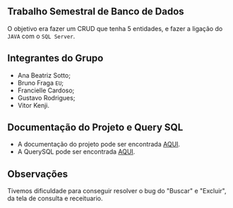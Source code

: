 ## Trabalho Semestral de Banco de Dados

O objetivo era fazer um CRUD que tenha 5 entidades, e fazer a ligação do `JAVA` com  o `SQL Server`.


## Integrantes do Grupo

- Ana Beatriz Sotto;
- Bruno Fraga `EU`;
- Francielle Cardoso;
- Gustavo Rodrigues;
- Vitor Kenji.


## Documentação do Projeto e Query SQL

- A documentação do projeto pode ser encontrada [AQUI](https://docs.google.com/document/d/1R1sJt1NLEHW8YL5D1LAi7svLR218dtaMKyb33MwO4IA/edit?usp=sharing).
- A QuerySQL pode ser encontrada [AQUI](https://pastebin.pl/view/f741ab29).

## Observações

Tivemos dificuldade para conseguir resolver o bug do "Buscar" e "Excluir", da tela de consulta e receituario.
